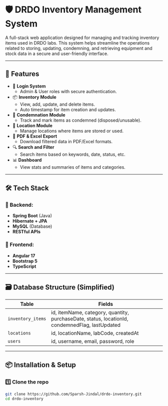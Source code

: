 # 🛡️ DRDO Inventory Management System

A full-stack web application designed for managing and tracking inventory items used in DRDO labs. This system helps streamline the operations related to storing, updating, condemning, and retrieving equipment and stock data in a secure and user-friendly interface.

---

## 🚀 Features

- 🔐 **Login System**
  - Admin & User roles with secure authentication.
- 📦 **Inventory Module**
  - View, add, update, and delete items.
  - Auto timestamp for item creation and updates.
- 🚫 **Condemnation Module**
  - Track and mark items as condemned (disposed/unusable).
- 📍 **Location Module**
  - Manage locations where items are stored or used.
- 📄 **PDF & Excel Export**
  - Download filtered data in PDF/Excel formats.
- 🔍 **Search and Filter**
  - Search items based on keywords, date, status, etc.
- 📊 **Dashboard**
  - View stats and summaries of items and categories.

---

## 🛠️ Tech Stack

### 🔧 Backend:
- **Spring Boot** (Java)
- **Hibernate + JPA**
- **MySQL** (Database)
- **RESTful APIs**

### 🎨 Frontend:
- **Angular 17**
- **Bootstrap 5**
- **TypeScript**

---

## 🗃️ Database Structure (Simplified)

| Table | Fields |
|-------|--------|
| `inventory_items` | id, itemName, category, quantity, purchaseDate, status, locationId, condemnedFlag, lastUpdated |
| `locations` | id, locationName, labCode, createdAt |
| `users` | id, username, email, password, role |

---

## 📦 Installation & Setup

### 1️⃣ Clone the repo

```bash
git clone https://github.com/Sparsh-Jindal/drdo-inventory.git
cd drdo-inventory
